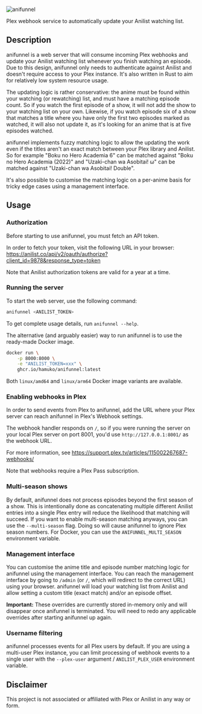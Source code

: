 ![anifunnel](https://burakku.com/projects/anifunnel/banner.png)

Plex webhook service to automatically update your Anilist watching list.

## Description

anifunnel is a web server that will consume incoming Plex webhooks and update your Anilist watching list whenever you finish watching an episode. Due to this design, anifunnel only needs to authenticate against Anilist and doesn't require access to your Plex instance. It's also written in Rust to aim for relatively low system resource usage.

The updating logic is rather conservative: the anime must be found within your watching (or rewatching) list, and must have a matching episode count. So if you watch the first episode of a show, it will not add the show to your watching list on your own. Likewise, if you watch episode six of a show that matches a title where you have only the first two episodes marked as watched, it will also not update it, as it's looking for an anime that is at five episodes watched.

anifunnel implements fuzzy matching logic to allow the updating the work even if the titles aren't an exact match between your Plex library and Anilist. So for example "Boku no Hero Academia 6" can be matched against "Boku no Hero Academia (2022)" and "Uzaki-chan wa Asobitai! ω" can be matched against "Uzaki-chan wa Asobitai! Double".

It's also possible to customise the matching logic on a per-anime basis for tricky edge cases using a management interface.

## Usage

### Authorization

Before starting to use anifunnel, you must fetch an API token.

In order to fetch your token, visit the following URL in your browser: https://anilist.co/api/v2/oauth/authorize?client_id=9878&response_type=token

Note that Anilist authorization tokens are valid for a year at a time.

### Running the server

To start the web server, use the following command:

```bash
anifunnel <ANILIST_TOKEN>
```

To get complete usage details, run `anifunnel --help`.

The alternative (and arguably easier) way to run anifunnel is to use the ready-made Docker image.

```bash
docker run \
    -p 8000:8000 \
    -e "ANILIST_TOKEN=xxx" \
    ghcr.io/hamuko/anifunnel:latest
```

Both `linux/amd64` and `linux/arm64` Docker image variants are available.

### Enabling webhooks in Plex

In order to send events from Plex to anifunnel, add the URL where your Plex server can reach anifunnel in Plex's Webhook settings.

The webhook handler responds on `/`, so if you were running the server on your local Plex server on port 8001, you'd use `http://127.0.0.1:8001/` as the webhook URL.

For more information, see https://support.plex.tv/articles/115002267687-webhooks/

Note that webhooks require a Plex Pass subscription.

### Multi-season shows

By default, anifunnel does not process episodes beyond the first season of a show. This is intentionally done as concatenating multiple different Anilist entries into a single Plex entry will reduce the likelihood that matching will succeed. If you want to enable multi-season matching anyways, you can use the `--multi-season` flag. Doing so will cause anifunnel to ignore Plex season numbers. For Docker, you can use the `ANIFUNNEL_MULTI_SEASON` environment variable.

### Management interface

You can customise the anime title and episode number matching logic for anifunnel using the management interface. You can reach the management interface by going to `/admin` (or `/`, which will redirect to the correct URL) using your browser. anifunnel will load your watching list from Anilist and allow setting a custom title (exact match) and/or an episode offset.

**Important:** These overrides are currently stored in-memory only and will disappear once anifunnel is terminated. You will need to redo any applicable overrides after starting anifunnel up again.

### Username filtering

anifunnel processes events for all Plex users by default. If you are using a multi-user Plex instance, you can limit processing of webhook events to a single user with the `--plex-user` argument / `ANILIST_PLEX_USER` environment variable.

## Disclaimer

This project is not associated or affiliated with Plex or Anilist in any way or form.
